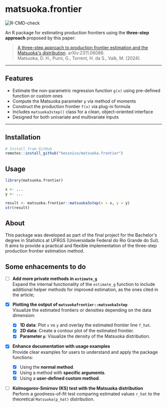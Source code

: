 # matsuoka.frontier

![R-CMD-check](https://github.com/hessnico/matsuoka.frontier/actions/workflows/r-cmd-check.yaml/badge.svg)

An R package for estimating production frontiers using the **three-step approach** proposed by this paper:
 
> [A three-step approach to production frontier estimation and the Matsuoka's distribution](https://arxiv.org/abs/2311.06086). arXiv:2311.06086.  
> Matsuoka, D. H., Pumi, G., Torrent, H. da S., Valk, M. (2024).

---

## Features

- Estimate the non-parametric regression function `g(x)` using pre-defined function or custom ones
- Compute the Matsuoka parameter `p` via method of moments
- Construct the production frontier `f(x)` via plug-in formula
- Includes `matsuoka3step()` class for a clean, object-oriented interface
- Designed for both univariate and multivariate inputs

---

## Installation

```r
# Install from GitHub
remotes::install_github("hessnico/matsuoka.frontier")
```

## Usage 

```r
library(matsuoka.frontier)

x <- ...
y <- ...

result <- matsuoka.frontier::matsuoka3step(x = x, y = y)
str(result)
```

## About

This package was developed as part of the final project for the Bachelor's degree in Statistics at UFRGS (Universidade Federal do Rio Grande do Sul).
It aims to provide a practical and flexible implementation of the three-step production frontier estimation method.


## Some enhacements to do 
- [ ] **Add more private methods in `estimate_g`**  
  Expand the internal functionality of the `estimate_g` function to include additional helper methods for improved estimation, as the ones cited in the article;

- [X] **Plotting the output of `matsuokafrontier::matsuoka3step`**  
  Visualize the estimated frontiers or densities depending on the data dimension:
  - [X] **1D data**: Plot `x` vs `y` and overlay the estimated frontier line `f_hat`.  
  - [X] **2D data**: Create a contour plot of the estimated frontier.  
  - [X] **Parameter `p`**: Visualize the density of the Matsuoka distribution.

- [X] **Enhance documentation with usage examples**  
  Provide clear examples for users to understand and apply the package functions:
  - [X] Using the **normal method**.  
  - [X] Using a method with **specific arguments**.  
  - [X] Using a **user-defined custom method**.

- [ ] **Kolmogorov-Smirnov (KS) test with the Matsuoka distribution**  
  Perform a goodness-of-fit test comparing estimated values `r_hat` to the theoretical `Matsuoka(p_hat)` distribution.
